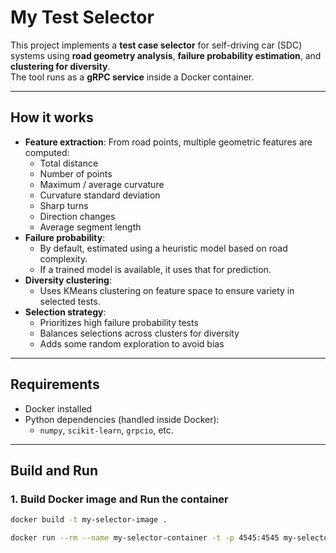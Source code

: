 # My Test Selector

This project implements a **test case selector** for self-driving car (SDC) systems using **road geometry analysis**, **failure probability estimation**, and **clustering for diversity**.  
The tool runs as a **gRPC service** inside a Docker container.

---

## How it works
- **Feature extraction**: From road points, multiple geometric features are computed:
  - Total distance  
  - Number of points  
  - Maximum / average curvature  
  - Curvature standard deviation  
  - Sharp turns  
  - Direction changes  
  - Average segment length  
- **Failure probability**:
  - By default, estimated using a heuristic model based on road complexity.  
  - If a trained model is available, it uses that for prediction.  
- **Diversity clustering**:
  - Uses KMeans clustering on feature space to ensure variety in selected tests.  
- **Selection strategy**:
  - Prioritizes high failure probability tests  
  - Balances selections across clusters for diversity  
  - Adds some random exploration to avoid bias  

---

## Requirements
- Docker installed  
- Python dependencies (handled inside Docker):  
  - `numpy`, `scikit-learn`, `grpcio`, etc.  

---

## Build and Run

### 1. Build Docker image and Run the container
```bash
docker build -t my-selector-image .

docker run --rm --name my-selector-container -t -p 4545:4545 my-selector-image -p 4545
```
